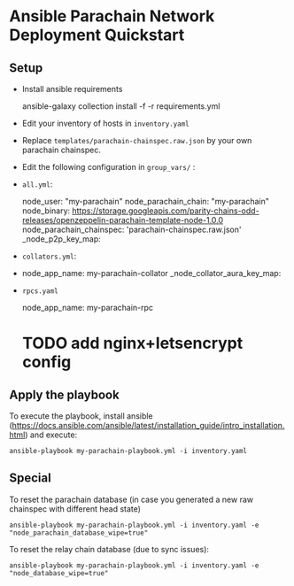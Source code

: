 # Ansible Parachain Network Deployment Quickstart

## Setup

* Install ansible requirements

    ansible-galaxy collection install -f -r requirements.yml

* Edit your inventory of hosts in `inventory.yaml`

* Replace `templates/parachain-chainspec.raw.json` by your own parachain chainspec.

* Edit the following configuration in `group_vars/` :

- `all.yml`:

    node_user: "my-parachain"
    node_parachain_chain: "my-parachain"
    node_binary: https://storage.googleapis.com/parity-chains-odd-releases/openzeppelin-parachain-template-node-1.0.0
    node_parachain_chainspec: 'parachain-chainspec.raw.json'
    _node_p2p_key_map: 

- `collators.yml`:
- 
  node_app_name: my-parachain-collator
  _node_collator_aura_key_map:

- `rpcs.yaml`

    node_app_name: my-parachain-rpc
    # TODO add nginx+letsencrypt config

## Apply the playbook

To execute the playbook, install ansible (https://docs.ansible.com/ansible/latest/installation_guide/intro_installation.html) and execute:

    ansible-playbook my-parachain-playbook.yml -i inventory.yaml

## Special


To reset the parachain database (in case you generated a new raw chainspec with different head state)

    ansible-playbook my-parachain-playbook.yml -i inventory.yaml -e  "node_parachain_database_wipe=true"


To reset the relay chain database (due to sync issues):

    ansible-playbook my-parachain-playbook.yml -i inventory.yaml -e  "node_database_wipe=true"
